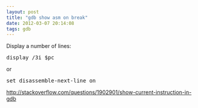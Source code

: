 ```yaml
---
layout: post
title: "gdb show asm on break"
date: 2012-03-07 20:14:08
tags: gdb
---
```


<p>
Display a number of lines:

<pre  class="brush: text">
display /3i $pc
</pre>
</p>

<p>
or
<pre  class="brush: text">
set disassemble-next-line on
</pre>
</p>

<p>
<a href="http://stackoverflow.com/questions/1902901/show-current-instruction-in-gdb">http://stackoverflow.com/questions/1902901/show-current-instruction-in-gdb</a>
</p>
